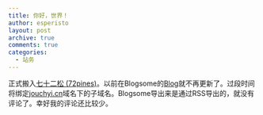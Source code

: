 ```yaml
---
title: 你好，世界！
author: esperisto
layout: post
archive: true
comments: true
categories:
  - 站务
---
```

正式搬入[七十二松 (72pines)][1]。以前在Blogsome的[Blog][2]就不再更新了。过段时间将绑定[jouchyi.cn][3]域名下的子域名。Blogsome导出来是通过RSS导出的，就没有评论了。幸好我的评论还比较少。

 [1]: http://72pines.com/
 [2]: http://esperisto.blogsome.com
 [3]: http://jouchyi.cn "迎客阁"